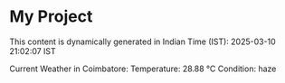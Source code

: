 # My Project

This content is dynamically generated in Indian Time (IST): 2025-03-10 21:02:07 IST


Current Weather in Coimbatore:
Temperature: 28.88 °C
Condition: haze
